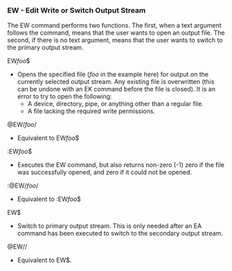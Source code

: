 ### EW - Edit Write or Switch Output Stream

The EW command performs two functions. The first, when a text argument follows the
command, means that the user wants to open an output file.
The second, if there is no text argument, means that the user wants to
switch to the primary output stream.

EW*foo*$
- Opens the specified file (*foo* in the example here) for output
on the currently selected output stream. Any existing file is overwritten
(this can be undone with an EK command before the file is closed). It is
an error to try to open the following:
    - A device, directory, pipe, or anything other than a regular file.
    - A file lacking the required write permissions.

@EW/*foo*/
- Equivalent to EW*foo*$

:EW*foo*$
- Executes the EW command, but also returns non-zero (-1) zero if the file was
successfully opened, and zero if it could not be opened.

:@EW/*foo*/
- Equivalent to :EW*foo*$

EW$
- Switch to primary output stream. This is only needed after an EA command
has been executed to switch to the secondary output stream.

@EW//
- Equivalent to EW$.
